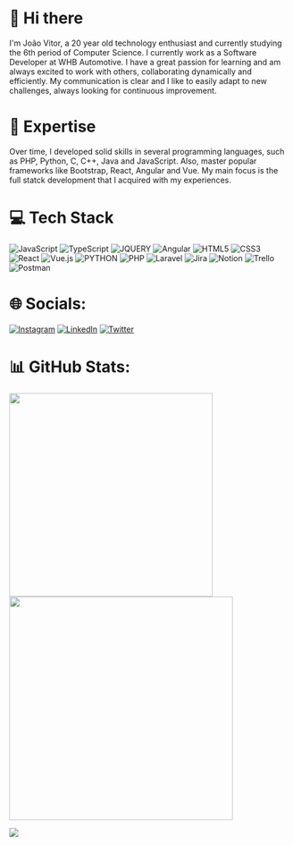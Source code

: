 # 👋 Hi there

I'm João Vitor, a 20 year old technology enthusiast and currently studying the 6th period of Computer Science.
I currently work as a Software Developer at WHB Automotive. I have a great passion for learning and am always excited to work with others, collaborating dynamically and efficiently. My communication is clear and I like to easily adapt to new challenges, always looking for continuous improvement.

# 🚀 Expertise

Over time, I developed solid skills in several programming languages, such as PHP, Python, C, C++, Java and JavaScript. Also, master popular frameworks like Bootstrap, React, Angular and Vue. My main focus is the full statck development that I acquired with my experiences. 

# 💻 Tech Stack
![JavaScript](https://img.shields.io/badge/javascript-%23323330.svg?style=for-the-badge&logo=javascript&logoColor=%23F7DF1E) 
![TypeScript](https://img.shields.io/badge/typescript-%23007ACC.svg?style=for-the-badge&logo=typescript&logoColor=white) 
![JQUERY](https://img.shields.io/badge/jQuery-0769AD?style=for-the-badge&logo=jquery&logoColor=white)
![Angular](https://img.shields.io/badge/AngularJS-E23237?style=for-the-badge&logo=angularjs&logoColor=white)
![HTML5](https://img.shields.io/badge/html5-%23E34F26.svg?style=for-the-badge&logo=html5&logoColor=white) 
![CSS3](https://img.shields.io/badge/css3-%231572B6.svg?style=for-the-badge&logo=css3&logoColor=white) 
![React](https://img.shields.io/badge/react-%2320232a.svg?style=for-the-badge&logo=react&logoColor=%2361DAFB) 
![Vue.js](https://img.shields.io/badge/vuejs-%2335495e.svg?style=for-the-badge&logo=vuedotjs&logoColor=%234FC08D) 
![PYTHON](https://img.shields.io/badge/Python-14354C?style=for-the-badge&logo=python&logoColor=white)
![PHP](https://img.shields.io/badge/PHP-777BB4?style=for-the-badge&logo=php&logoColor=white)
![Laravel](https://img.shields.io/badge/Laravel-FF2D20?style=for-the-badge&logo=laravel&logoColor=white)
![Jira](https://img.shields.io/badge/jira-%230A0FFF.svg?style=for-the-badge&logo=jira&logoColor=white) 
![Notion](https://img.shields.io/badge/Notion-%23000000.svg?style=for-the-badge&logo=notion&logoColor=white) 
![Trello](https://img.shields.io/badge/Trello-%23026AA7.svg?style=for-the-badge&logo=Trello&logoColor=white) 
![Postman](https://img.shields.io/badge/Postman-FF6C37?style=for-the-badge&logo=postman&logoColor=white) 

# 🌐 Socials:
[![Instagram](https://img.shields.io/badge/Instagram-%23E4405F.svg?logo=Instagram&logoColor=white)](https://instagram.com/joao.santian/) 
[![LinkedIn](https://img.shields.io/badge/LinkedIn-%230077B5.svg?logo=linkedin&logoColor=white)](https://linkedin.com/in/joao-santian) [![Twitter](https://img.shields.io/badge/Twitter-%231DA1F2.svg?logo=Twitter&logoColor=white)](https://twitter.com/santian_joao) 

# 📊 GitHub Stats:
<img src="https://github-readme-stats-wheat-two-53.vercel.app/api?username=Santiann&theme=neon&hide_border=false&include_all_commits=false&count_private=false"  width="364px" />                    <img src="https://github-readme-streak-stats.herokuapp.com/?user=Santiann&theme=neon&hide_border=false"  width="400px" />



![](https://github-readme-stats-wheat-two-53.vercel.app/api/top-langs/?username=Santiann&theme=neon&hide_border=false&include_all_commits=false&count_private=false&layout=compact)
